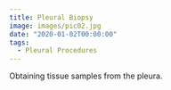 ```yaml
---
title: Pleural Biopsy
image: images/pic02.jpg
date: "2020-01-02T00:00:00"
tags:
  - Pleural Procedures
---
```

Obtaining tissue samples from the pleura.